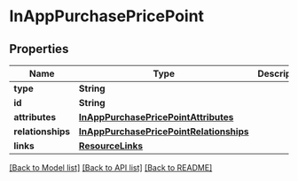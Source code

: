 # InAppPurchasePricePoint

## Properties
Name | Type | Description | Notes
------------ | ------------- | ------------- | -------------
**type** | **String** |  | 
**id** | **String** |  | 
**attributes** | [**InAppPurchasePricePointAttributes**](InAppPurchasePricePointAttributes.md) |  | [optional] 
**relationships** | [**InAppPurchasePricePointRelationships**](InAppPurchasePricePointRelationships.md) |  | [optional] 
**links** | [**ResourceLinks**](ResourceLinks.md) |  | [optional] 

[[Back to Model list]](../README.md#documentation-for-models) [[Back to API list]](../README.md#documentation-for-api-endpoints) [[Back to README]](../README.md)


